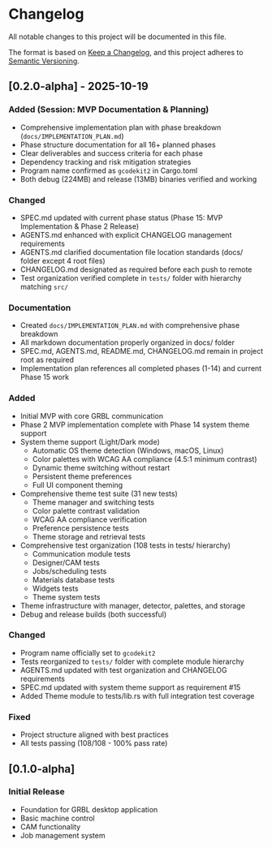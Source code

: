 # Changelog

All notable changes to this project will be documented in this file.

The format is based on [Keep a Changelog](https://keepachangelog.com/en/1.0.0/),
and this project adheres to [Semantic Versioning](https://semver.org/spec/v2.0.0.html).

## [0.2.0-alpha] - 2025-10-19

### Added (Session: MVP Documentation & Planning)
- Comprehensive implementation plan with phase breakdown (`docs/IMPLEMENTATION_PLAN.md`)
- Phase structure documentation for all 16+ planned phases
- Clear deliverables and success criteria for each phase
- Dependency tracking and risk mitigation strategies
- Program name confirmed as `gcodekit2` in Cargo.toml
- Both debug (224MB) and release (13MB) binaries verified and working

### Changed
- SPEC.md updated with current phase status (Phase 15: MVP Implementation & Phase 2 Release)
- AGENTS.md enhanced with explicit CHANGELOG management requirements
- AGENTS.md clarified documentation file location standards (docs/ folder except 4 root files)
- CHANGELOG.md designated as required before each push to remote
- Test organization verified complete in `tests/` folder with hierarchy matching `src/`

### Documentation
- Created `docs/IMPLEMENTATION_PLAN.md` with comprehensive phase breakdown
- All markdown documentation properly organized in docs/ folder
- SPEC.md, AGENTS.md, README.md, CHANGELOG.md remain in project root as required
- Implementation plan references all completed phases (1-14) and current Phase 15 work

### Added
- Initial MVP with core GRBL communication
- Phase 2 MVP implementation complete with Phase 14 system theme support
- System theme support (Light/Dark mode)
  - Automatic OS theme detection (Windows, macOS, Linux)
  - Color palettes with WCAG AA compliance (4.5:1 minimum contrast)
  - Dynamic theme switching without restart
  - Persistent theme preferences
  - Full UI component theming
- Comprehensive theme test suite (31 new tests)
  - Theme manager and switching tests
  - Color palette contrast validation
  - WCAG AA compliance verification
  - Preference persistence tests
  - Theme storage and retrieval tests
- Comprehensive test organization (108 tests in tests/ hierarchy)
  - Communication module tests
  - Designer/CAM tests
  - Jobs/scheduling tests
  - Materials database tests
  - Widgets tests
  - Theme system tests
- Theme infrastructure with manager, detector, palettes, and storage
- Debug and release builds (both successful)

### Changed
- Program name officially set to `gcodekit2`
- Tests reorganized to `tests/` folder with complete module hierarchy
- AGENTS.md updated with test organization and CHANGELOG requirements
- SPEC.md updated with system theme support as requirement #15
- Added Theme module to tests/lib.rs with full integration test coverage

### Fixed
- Project structure aligned with best practices
- All tests passing (108/108 - 100% pass rate)

## [0.1.0-alpha]

### Initial Release
- Foundation for GRBL desktop application
- Basic machine control
- CAM functionality
- Job management system
